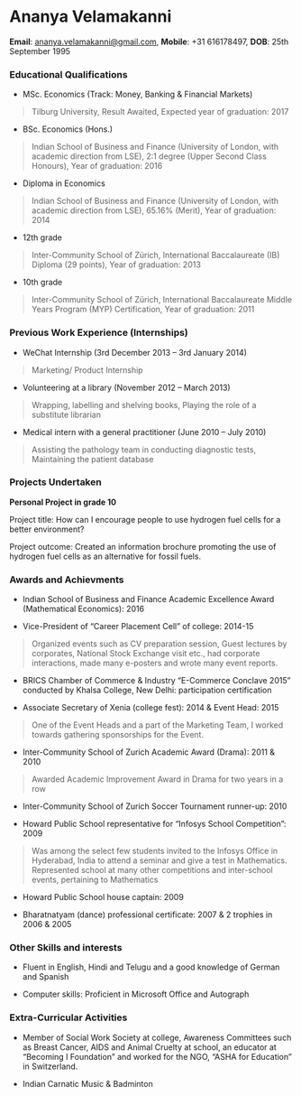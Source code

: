 # Ananya Velamakanni

**Email**: <ananya.velamakanni@gmail.com>, **Mobile**: +31 616178497, **DOB**: 25th September 1995

### Educational Qualifications

* MSc. Economics (Track: Money, Banking & Financial Markets) 

>Tilburg University, Result Awaited, Expected year of graduation: 2017

* BSc. Economics (Hons.)

>Indian School of Business and Finance (University of London, with academic direction from LSE), 2:1 degree (Upper Second Class Honours), Year of graduation: 2016

* Diploma in Economics

>Indian School of Business and Finance (University of London, with academic direction from LSE), 65.16% (Merit), Year of graduation: 2014

* 12th grade 

>Inter-Community School of Zürich, International Baccalaureate (IB) Diploma (29 points), Year of graduation: 2013

* 10th grade 

>Inter-Community School of Zürich, International Baccalaureate Middle Years Program (MYP) Certification, Year of graduation: 2011

### Previous Work Experience (Internships)

* WeChat Internship (3rd December 2013 – 3rd January 2014)
>Marketing/ Product Internship

* Volunteering at a library	(November 2012 – March 2013)
>Wrapping, labelling and shelving books, Playing the role of a substitute librarian 

* Medical intern with a general practitioner	(June 2010 – July 2010)
>Assisting the pathology team in conducting diagnostic tests, Maintaining the patient database	

### Projects Undertaken

**Personal Project in grade 10**

Project title: How can I encourage people to use hydrogen fuel cells for a better environment?

Project outcome: Created an information brochure promoting the use of hydrogen fuel cells as an alternative for fossil fuels.

### Awards and Achievments

* Indian School of Business and Finance Academic Excellence Award (Mathematical Economics): 2016

* Vice-President of “Career Placement Cell” of college: 2014-15
>Organized events such as CV preparation session, Guest lectures by corporates, National Stock Exchange visit etc., had corporate interactions, made many e-posters and wrote many event reports. 

* BRICS Chamber of Commerce & Industry “E-Commerce Conclave 2015” conducted by Khalsa College, New Delhi: participation certification 

* Associate Secretary of Xenia (college fest): 2014 & Event Head: 2015
>One of the Event Heads and a part of the Marketing Team, I worked towards gathering sponsorships for the Event.

* Inter-Community School of Zurich Academic Award (Drama): 2011 & 2010
>Awarded Academic Improvement Award in Drama for two years in a row

* Inter-Community School of Zurich Soccer Tournament runner-up: 2010

* Howard Public School representative for “Infosys School Competition”: 2009
>Was among the select few students invited to the Infosys Office in Hyderabad, India to attend a seminar and give a test in Mathematics. Represented school at many other competitions and inter-school events, pertaining to Mathematics

* Howard Public School house captain: 2009

* Bharatnatyam (dance) professional certificate: 2007 & 2 trophies in 2006 & 2005

### Other Skills and interests

* Fluent in English, Hindi and Telugu and a good knowledge of German and Spanish

* Computer skills: Proficient in Microsoft Office and Autograph 

### Extra-Curricular Activities

* Member of Social Work Society at college, Awareness Committees such as Breast Cancer, AIDS and Animal Cruelty at school, an educator at “Becoming I Foundation” and worked for the NGO, “ASHA for Education” in Switzerland.

* Indian Carnatic Music & Badminton




